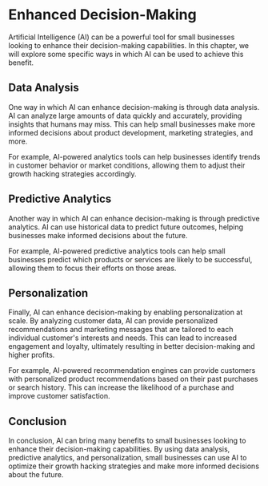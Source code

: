 Enhanced Decision-Making
=====================================================================

Artificial Intelligence (AI) can be a powerful tool for small businesses looking to enhance their decision-making capabilities. In this chapter, we will explore some specific ways in which AI can be used to achieve this benefit.

Data Analysis
-------------

One way in which AI can enhance decision-making is through data analysis. AI can analyze large amounts of data quickly and accurately, providing insights that humans may miss. This can help small businesses make more informed decisions about product development, marketing strategies, and more.

For example, AI-powered analytics tools can help businesses identify trends in customer behavior or market conditions, allowing them to adjust their growth hacking strategies accordingly.

Predictive Analytics
--------------------

Another way in which AI can enhance decision-making is through predictive analytics. AI can use historical data to predict future outcomes, helping businesses make informed decisions about the future.

For example, AI-powered predictive analytics tools can help small businesses predict which products or services are likely to be successful, allowing them to focus their efforts on those areas.

Personalization
---------------

Finally, AI can enhance decision-making by enabling personalization at scale. By analyzing customer data, AI can provide personalized recommendations and marketing messages that are tailored to each individual customer's interests and needs. This can lead to increased engagement and loyalty, ultimately resulting in better decision-making and higher profits.

For example, AI-powered recommendation engines can provide customers with personalized product recommendations based on their past purchases or search history. This can increase the likelihood of a purchase and improve customer satisfaction.

Conclusion
----------

In conclusion, AI can bring many benefits to small businesses looking to enhance their decision-making capabilities. By using data analysis, predictive analytics, and personalization, small businesses can use AI to optimize their growth hacking strategies and make more informed decisions about the future.
